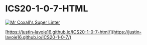 # ICS20-1-0-7-HTML

[![Mr Coxall's Super Linter](https://github.com/Justin-Lavoie16/ICS20-1-0-7/workflows/Mr%20Coxall's%20Super%20Linter/badge.svg)](https://github.com/Justin-Lavoie16/ICS20-1-0-7/actions/)

[https://justin-lavoie16.github.io/ICS20-1-0-7-html/](https://justin-lavoie16.github.io/ICS20-1-0-7/)
